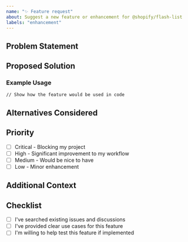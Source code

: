 ```yaml
---
name: "✨ Feature request"
about: Suggest a new feature or enhancement for @shopify/flash-list
labels: "enhancement"
---
```


<!-- 
Thanks for suggesting a feature for FlashList!

Before submitting:
- Check if a similar feature request already exists
- Consider starting a discussion first for larger changes: https://github.com/Shopify/flash-list/discussions
-->

## Problem Statement

<!-- 
Describe the problem you're trying to solve or the use case that isn't currently supported.
Why is this feature needed? What pain point does it address?
-->

## Proposed Solution

<!-- 
Describe your proposed solution in detail.
How would you like this feature to work?
Include API examples if relevant.
-->

### Example Usage

```tsx
// Show how the feature would be used in code
```

## Alternatives Considered

<!-- 
Have you considered any alternative solutions or workarounds?
Why is your proposed solution better than these alternatives?
-->

## Priority

<!-- How important is this feature to you? -->

- [ ] Critical - Blocking my project
- [ ] High - Significant improvement to my workflow
- [ ] Medium - Would be nice to have
- [ ] Low - Minor enhancement

## Additional Context

<!-- 
- Add any other context, mockups, or screenshots about the feature request
- Are you willing to contribute this feature via a PR?
- Related issues or discussions
-->

## Checklist

- [ ] I've searched existing issues and discussions
- [ ] I've provided clear use cases for this feature
- [ ] I'm willing to help test this feature if implemented